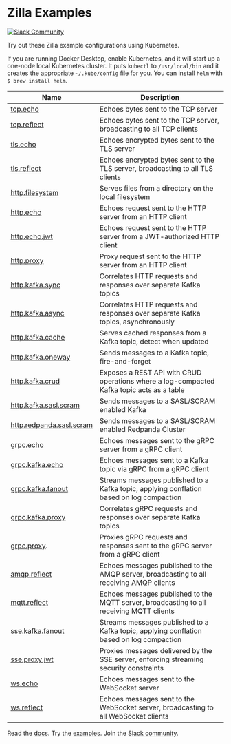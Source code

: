# Zilla Examples

[![Slack Community][community-image]][community-join]

Try out these Zilla example configurations using Kubernetes.

If you are running Docker Desktop, enable Kubernetes, and it will start up a one-node local Kubernetes cluster.
It puts `kubectl` to `/usr/local/bin` and it creates the appropriate `~/.kube/config` file for you.
You can install `helm` with `$ brew install helm`.


| Name                                                 | Description                                                                               |
|------------------------------------------------------|-------------------------------------------------------------------------------------------|
| [tcp.echo](tcp.echo)                                 | Echoes bytes sent to the TCP server                                                       |
| [tcp.reflect](tcp.reflect)                           | Echoes bytes sent to the TCP server, broadcasting to all TCP clients                      |
| [tls.echo](tls.echo)                                 | Echoes encrypted bytes sent to the TLS server                                             |
| [tls.reflect](tls.reflect)                           | Echoes encrypted bytes sent to the TLS server, broadcasting to all TLS clients            |
| [http.filesystem](http.filesystem)                   | Serves files from a directory on the local filesystem                                     |
| [http.echo](http.echo)                               | Echoes request sent to the HTTP server from an HTTP client                                |
| [http.echo.jwt](http.echo.jwt)                       | Echoes request sent to the HTTP server from a JWT-authorized HTTP client                  |
| [http.proxy](http.proxy)                             | Proxy request sent to the HTTP server from an HTTP client                                 |
| [http.kafka.sync](http.kafka.sync)                   | Correlates HTTP requests and responses over separate Kafka topics                         |
| [http.kafka.async](http.kafka.async)                 | Correlates HTTP requests and responses over separate Kafka topics, asynchronously         |
| [http.kafka.cache](http.kafka.cache)                 | Serves cached responses from a Kafka topic, detect when updated                           |
| [http.kafka.oneway](http.kafka.oneway)               | Sends messages to a Kafka topic, fire-and-forget                                          |
| [http.kafka.crud](http.kafka.crud)                   | Exposes a REST API with CRUD operations where a log-compacted Kafka topic acts as a table |
| [http.kafka.sasl.scram](http.kafka.sasl.scram)       | Sends messages to a SASL/SCRAM enabled Kafka                                              |
| [http.redpanda.sasl.scram](http.redpanda.sasl.scram) | Sends messages to a SASL/SCRAM enabled Redpanda Cluster                                   |
| [grpc.echo](grpc.echo)                               | Echoes messages sent to the gRPC server from a gRPC client                                |
| [grpc.kafka.echo](grpc.kafka.echo)                   | Echoes messages sent to a Kafka topic via gRPC from a gRPC client                         |
| [grpc.kafka.fanout](grpc.kafka.fanout)               | Streams messages published to a Kafka topic, applying conflation based on log compaction  |
| [grpc.kafka.proxy](grpc.kafka.proxy)                 | Correlates gRPC requests and responses over separate Kafka topics                         |
| [grpc.proxy](grpc.proxy).                            | Proxies gRPC requests and responses sent to the gRPC server from a gRPC client            |
| [amqp.reflect](amqp.reflect)                         | Echoes messages published to the AMQP server, broadcasting to all receiving AMQP clients  |
| [mqtt.reflect](mqtt.reflect)                         | Echoes messages published to the MQTT server, broadcasting to all receiving MQTT clients  |
| [sse.kafka.fanout](sse.kafka.fanout)                 | Streams messages published to a Kafka topic, applying conflation based on log compaction  |
| [sse.proxy.jwt](sse.proxy.jwt)                       | Proxies messages delivered by the SSE server, enforcing streaming security constraints    |
| [ws.echo](ws.echo)                                   | Echoes messages sent to the WebSocket server                                              |
| [ws.reflect](ws.reflect)                             | Echoes messages sent to the WebSocket server, broadcasting to all WebSocket clients       |

Read the [docs][zilla-docs].
Try the [examples][zilla-examples].
Join the [Slack community][community-join].

[community-image]: https://img.shields.io/badge/slack-@aklivitycommunity-blue.svg?logo=slack
[community-join]: https://join.slack.com/t/aklivitycommunity/shared_invite/zt-sy06wvr9-u6cPmBNQplX5wVfd9l2oIQ

[zilla-docs]: https://docs.aklivity.io/zilla
[zilla-examples]: https://github.com/aklivity/zilla-examples
